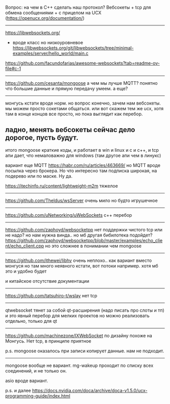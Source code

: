 Вопрос: на чем в С++ сделать наш протокол?
Вебсокеты + tcp для обмена сообщениями + с прицелом на UCX (https://openucx.org/documentation/)

----

https://libwebsockets.org/
- вроде класс но низкоуровневое
https://libwebsockets.org/git/libwebsockets/tree/minimal-examples/server/hello_world/main.c

https://github.com/facundofarias/awesome-websockets?tab=readme-ov-file#c-1

---
https://github.com/cesanta/mongoose
 а чем мы лучше MQTT? понятно что большие данные и прямую передачу умеем. а еще?
 
----
монгусь кстати вроде норм. но вопрос конечно, зачем нам вебсокеты. мы можем просто сокетами общаться.
или вот скажем тем же ucx, хотя там в конце концов все просто, но пока выглядит как перебор.

ладно, менять вебсокеты сейчас дело дорогое, пусть будут.
-----
итого mongoose краткие коды, и работает в win и linux и c и с++, и tcp апи дает,
 что немаловажно для windows (там другое апи чем в линукс)

вариант еще MQTT https://habr.com/ru/articles/463669/ 
но MQTT вроде посылка через брокера. Но что интересно там подписка широкая, на подерево или по маске.
Ну да.

https://itechinfo.ru/content/lightweight-m2m
тяжелое

----
https://github.com/Theldus/wsServer
очень мило но будто игрушечное

----
https://github.com/uNetworking/uWebSockets
с++ перебор

----
https://github.com/zaphoyd/websocketpp
нет поддержки чистого tcp
или не надо? но нам нужна винда.. но мб другая бибилотека подойдет?
https://github.com/zaphoyd/websocketpp/blob/master/examples/echo_client/echo_client.cpp
но это сложнее в понимании чем mongoose

------
https://github.com/ithewei/libhv
очень неплохо.. как вариант вместо монгуся
но там много неявного кстати, вот потоки например. хотя мб это и удобно будет

и китайское отсутствие документации

-----
https://github.com/tatsuhiro-t/wslay
нет tcp

----
qtwebsocket
тянет за собой qt-расширения (надо писать про слоты и тп) и это явный перебор для мелких проектов
но можно реализовать отдельно, только для qt

----
https://github.com/machinezone/IXWebSocket
по дизайну похоже на Монгусь. Нет tcp, в принципе приятное

p.s. mongoose оказалось при записи копирует данные. нам не подходит.

-----
mongoose вообще не вариант. mg-wakeup проходит по списку всех соединений, и не только он.

asio вроде вариант.

p.s. и далее https://docs.nvidia.com/doca/archive/doca-v1.5.0/ucx-programming-guide/index.html